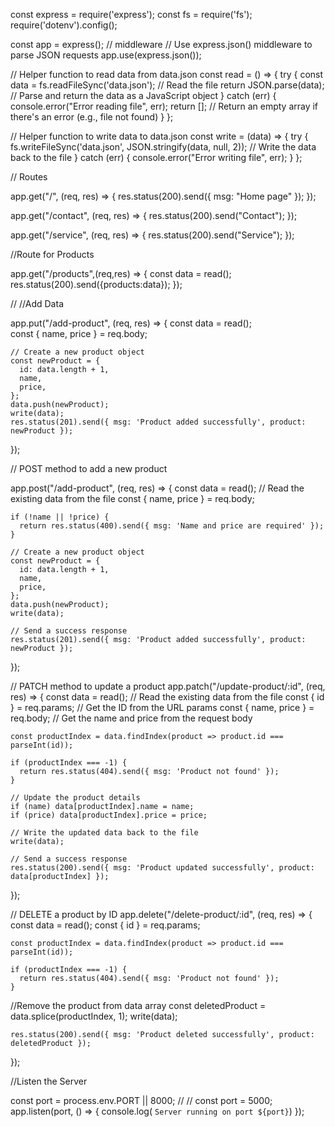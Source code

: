 const express = require('express');
const fs = require('fs');
require('dotenv').config();

const app = express();
 // middleware
// Use express.json() middleware to parse JSON requests
app.use(express.json());

// Helper function to read data from data.json
const read = () => {
  try {
    const data = fs.readFileSync('data.json'); // Read the file
    return JSON.parse(data); // Parse and return the data as a JavaScript object
  } catch (err) {
    console.error("Error reading file", err);
    return []; // Return an empty array if there's an error (e.g., file not found)
  }
};

// Helper function to write data to data.json
const write = (data) => {
  try {
    fs.writeFileSync('data.json', JSON.stringify(data, null, 2)); // Write the data back to the file
  } catch (err) {
    console.error("Error writing file", err);
  }
};

// Routes

app.get("/", (req, res) => {
  res.status(200).send({ msg: "Home page" });
});

app.get("/contact", (req, res) => {
  res.status(200).send("Contact");
});

app.get("/service", (req, res) => {
  res.status(200).send("Service");
});

 

//Route for Products

app.get("/products",(req,res) => {
    const data = read();
    res.status(200).send({products:data});
});

// //Add Data

app.put("/add-product", (req, res) => {
    const data = read();  
    const { name, price } = req.body;  
  
    // Create a new product object
    const newProduct = {
      id: data.length + 1, 
      name,
      price,
    };
    data.push(newProduct);
    write(data);
    res.status(201).send({ msg: 'Product added successfully', product: newProduct });
  });
  


 // POST method to add a new product

app.post("/add-product", (req, res) => {
    const data = read(); // Read the existing data from the file
    const { name, price } = req.body;  
  
    if (!name || !price) {
      return res.status(400).send({ msg: 'Name and price are required' });
    }
  
    // Create a new product object
    const newProduct = {
      id: data.length + 1,  
      name,
      price,
    };
    data.push(newProduct);
    write(data);
  
    // Send a success response
    res.status(201).send({ msg: 'Product added successfully', product: newProduct });
  });
  
  // PATCH method to update a product
app.patch("/update-product/:id", (req, res) => {
    const data = read(); // Read the existing data from the file
    const { id } = req.params; // Get the ID from the URL params
    const { name, price } = req.body; // Get the name and price from the request body
  
    const productIndex = data.findIndex(product => product.id === parseInt(id));
  
    if (productIndex === -1) {
      return res.status(404).send({ msg: 'Product not found' });
    }
  
    // Update the product details
    if (name) data[productIndex].name = name;
    if (price) data[productIndex].price = price;
  
    // Write the updated data back to the file
    write(data);
  
    // Send a success response
    res.status(200).send({ msg: 'Product updated successfully', product: data[productIndex] });
  });
  

  // DELETE a product by ID
app.delete("/delete-product/:id", (req, res) => {
    const data = read();
    const { id } = req.params;
  
    const productIndex = data.findIndex(product => product.id === parseInt(id));
  
    if (productIndex === -1) {
      return res.status(404).send({ msg: 'Product not found' });
    }
  //Remove the product from data array
    const deletedProduct = data.splice(productIndex, 1);
    write(data);
  
    res.status(200).send({ msg: 'Product deleted successfully', product: deletedProduct });
  });



//Listen the Server 

const port = process.env.PORT || 8000;
// // const port = 5000;
app.listen(port, () => 
    { console.log( `Server running on port ${port}`) });
